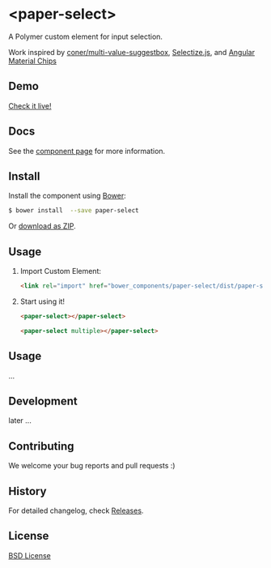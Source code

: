 # &lt;paper-select&gt;

A Polymer custom element for input selection.

Work inspired by [coner/multi-value-suggestbox](http://coner.github.io/multi-value-suggestbox/), [Selectize.js](http://brianreavis.github.io/selectize.js/), and [Angular Material Chips](https://material.angularjs.org/latest/#/demo/material.components.chips)

## Demo

[Check it live!](http://naderio.github.io/paper-select/)

## Docs

See the [component page](http://naderio.github.io/paper-select) for more information.

## Install

Install the component using [Bower](http://bower.io/):

```sh
$ bower install  --save paper-select
```

Or [download as ZIP](https://github.com/naderio/paper-select/archive/master.zip).

## Usage

1. Import Custom Element:

    ```html
    <link rel="import" href="bower_components/paper-select/dist/paper-select.html">
    ```

2. Start using it!

    ```html
    <paper-select></paper-select>
    ```

    ```html
    <paper-select multiple></paper-select>
    ```

## Usage

...

## Development

later ...

## Contributing

We welcome your bug reports and pull requests :)

## History

For detailed changelog, check [Releases](https://github.com/naderio/paper-select/releases).

## License

[BSD License](http://opensource.org/licenses/BSD-3-Clause)
